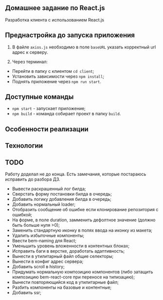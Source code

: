 ## Домашнее задание по React.js

Разработка клиента с использованием React.js

## Преднастройка до запуска приложения

1. В файле `axios.js` необходимо в поле `baseURL` указать корректный url адрес к
   серверу.

2. Через терминал:

- Перейти в папку с клиентом `cd client`;
- Установить зависимости через `npm install`;
- Поднять приложение через `npm run start`.

## Доступные команды

- `npm start` - запускает приложение;
- `npm build` - команда собирает проект в папку `build`.

## Особенности реализации

## Технологии

## TODO

Работу доделал не до конца. Есть замечания, которые постараюсь исправить до
разбора ДЗ.

- Вывести раскрашенный лог билда;
- Сверстать форму постановки билда в очередь;
- Добавить логику добавления билда в очередь;
- Добавить нормальный loader;
- Отобразить сообщение об ошибке если клонирование репозитория с ошибкой;
- На форме, в поле duration, замменить дефолтное значение (должно быть больше
  нуля >0);
- Заменить стандартную иконку в полях ввода на иконку из макета;
- Удалить избыточные компоненты;
- Ввести bem-naming для React;
- Уменьшить уровень вложенности в контентных блоках;
- Исправить баги в верстке, доработать адаптивность;
- Вынести в утилитарный файл общие селекторы;
- Вынести в конфиг адрес сервера;
- Добавить scroll в history;
- Придумать нормальную композицию компонентов (либо затащить композицию
  bem-react-core при переносе на типизацию);
- Вынести повторяющийся код в утилитарные файл;
- Разбить компоненты на базовые и контентные;
- Добавить ssr;
